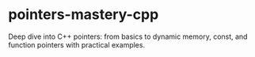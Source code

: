 # pointers-mastery-cpp
Deep dive into C++ pointers: from basics to dynamic memory, const, and function pointers with practical examples.
